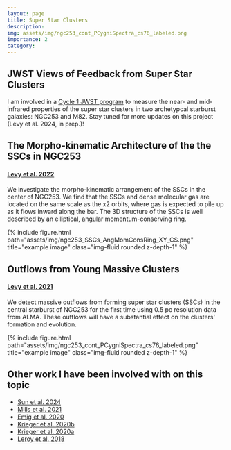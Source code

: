 ```yaml
---
layout: page
title: Super Star Clusters
description:
img: assets/img/ngc253_cont_PCygniSpectra_cs76_labeled.png
importance: 2
category:
---
```


## JWST Views of Feedback from Super Star Clusters

I am involved in a [Cycle 1 JWST program](https://www.stsci.edu/jwst/phase2-public/1701.pdf) to measure the near- and mid-infrared properties of the super star clusters in two archetypcal starburst galaxies: NGC253 and M82. Stay tuned for more updates on this project (Levy et al. 2024, in prep.)!

## The Morpho-kinematic Architecture of the the SSCs in NGC253
#### [Levy et al. 2022](https://ui.adsabs.harvard.edu/abs/2022ApJ...935...19L/abstract)

We investigate the morpho-kinematic arrangement of the SSCs in the center of NGC253. We find that the SSCs and dense molecular gas are located on the same scale as the x2 orbits, where gas is expected to pile up as it flows inward along the bar. The 3D structure of the SSCs is well described by an elliptical, angular momentum-conserving ring.

<div class="row">
    <div class="col-sm mt-3 mt-md-0">
        {% include figure.html path="assets/img/ngc253_SSCs_AngMomConsRing_XY_CS.png" title="example image" class="img-fluid rounded z-depth-1" %}
    </div>
</div>

## Outflows from Young Massive Clusters
#### [Levy et al. 2021](https://ui.adsabs.harvard.edu/abs/2021ApJ...912....4L/abstract)

We detect massive outflows from forming super star clusters (SSCs) in the central starburst of NGC253 for the first time using 0.5 pc resolution data from ALMA. These outflows will have a substantial effect on the clusters' formation and evolution.

<div class="row">
    <div class="col-sm mt-3 mt-md-0">
        {% include figure.html path="assets/img/ngc253_cont_PCygniSpectra_cs76_labeled.png" title="example image" class="img-fluid rounded z-depth-1" %}
    </div>
</div>

## Other work I have been involved with on this topic
- [Sun et al. 2024](https://ui.adsabs.harvard.edu/abs/2024arXiv240114453S/abstract)
- [Mills et al. 2021](https://ui.adsabs.harvard.edu/abs/2021ApJ...919..105M/abstract)
- [Emig et al. 2020](https://ui.adsabs.harvard.edu/abs/2020ApJ...903...50E/abstract)
- [Krieger et al. 2020b](https://ui.adsabs.harvard.edu/abs/2020ApJ...899..158K/abstract)
- [Krieger et al. 2020a](https://ui.adsabs.harvard.edu/abs/2020ApJ...897..176K/abstract)
- [Leroy et al. 2018](https://ui.adsabs.harvard.edu/abs/2018ApJ...869..126L/abstract)
